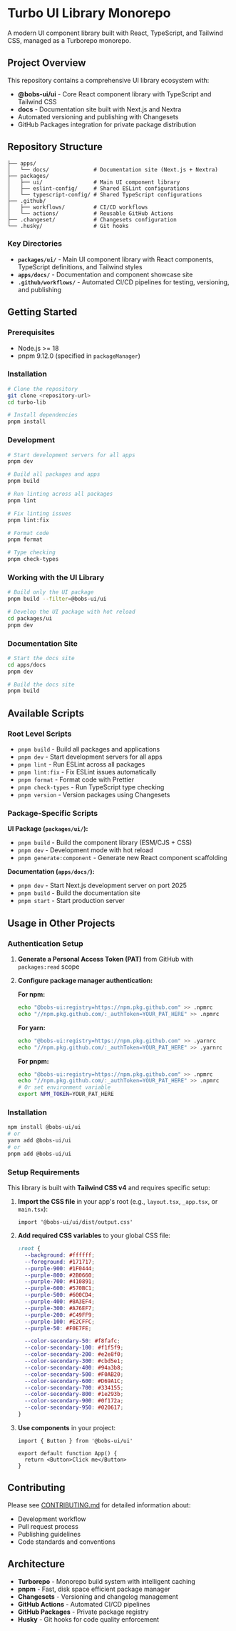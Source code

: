 # Turbo UI Library Monorepo

A modern UI component library built with React, TypeScript, and Tailwind CSS, managed as a Turborepo monorepo.

## Project Overview

This repository contains a comprehensive UI library ecosystem with:

- **@bobs-ui/ui** - Core React component library with TypeScript and Tailwind CSS
- **docs** - Documentation site built with Next.js and Nextra
- Automated versioning and publishing with Changesets
- GitHub Packages integration for private package distribution

## Repository Structure

```
├── apps/
│   └── docs/              # Documentation site (Next.js + Nextra)
├── packages/
│   ├── ui/                # Main UI component library
│   ├── eslint-config/     # Shared ESLint configurations
│   └── typescript-config/ # Shared TypeScript configurations
├── .github/
│   ├── workflows/         # CI/CD workflows
│   └── actions/           # Reusable GitHub Actions
├── .changeset/            # Changesets configuration
└── .husky/                # Git hooks
```

### Key Directories

- **`packages/ui/`** - Main UI component library with React components, TypeScript definitions, and Tailwind styles
- **`apps/docs/`** - Documentation and component showcase site
- **`.github/workflows/`** - Automated CI/CD pipelines for testing, versioning, and publishing

## Getting Started

### Prerequisites

- Node.js >= 18
- pnpm 9.12.0 (specified in `packageManager`)

### Installation

```bash
# Clone the repository
git clone <repository-url>
cd turbo-lib

# Install dependencies
pnpm install
```

### Development

```bash
# Start development servers for all apps
pnpm dev

# Build all packages and apps
pnpm build

# Run linting across all packages
pnpm lint

# Fix linting issues
pnpm lint:fix

# Format code
pnpm format

# Type checking
pnpm check-types
```

### Working with the UI Library

```bash
# Build only the UI package
pnpm build --filter=@bobs-ui/ui

# Develop the UI package with hot reload
cd packages/ui
pnpm dev
```

### Documentation Site

```bash
# Start the docs site
cd apps/docs
pnpm dev

# Build the docs site
pnpm build
```

## Available Scripts

### Root Level Scripts

- `pnpm build` - Build all packages and applications
- `pnpm dev` - Start development servers for all apps
- `pnpm lint` - Run ESLint across all packages
- `pnpm lint:fix` - Fix ESLint issues automatically
- `pnpm format` - Format code with Prettier
- `pnpm check-types` - Run TypeScript type checking
- `pnpm version` - Version packages using Changesets

### Package-Specific Scripts

**UI Package (`packages/ui/`):**
- `pnpm build` - Build the component library (ESM/CJS + CSS)
- `pnpm dev` - Development mode with hot reload
- `pnpm generate:component` - Generate new React component scaffolding

**Documentation (`apps/docs/`):**
- `pnpm dev` - Start Next.js development server on port 2025
- `pnpm build` - Build the documentation site
- `pnpm start` - Start production server

## Usage in Other Projects

### Authentication Setup

1. **Generate a Personal Access Token (PAT)** from GitHub with `packages:read` scope
2. **Configure package manager authentication:**

   **For npm:**
   ```bash
   echo "@bobs-ui:registry=https://npm.pkg.github.com" >> .npmrc
   echo "//npm.pkg.github.com/:_authToken=YOUR_PAT_HERE" >> .npmrc
   ```

   **For yarn:**
   ```bash
   echo "@bobs-ui:registry=https://npm.pkg.github.com" >> .yarnrc
   echo "//npm.pkg.github.com/:_authToken=YOUR_PAT_HERE" >> .yarnrc
   ```

   **For pnpm:**
   ```bash
   echo "@bobs-ui:registry=https://npm.pkg.github.com" >> .npmrc
   echo "//npm.pkg.github.com/:_authToken=YOUR_PAT_HERE" >> .npmrc
   # Or set environment variable
   export NPM_TOKEN=YOUR_PAT_HERE
   ```

### Installation

```bash
npm install @bobs-ui/ui
# or
yarn add @bobs-ui/ui
# or
pnpm add @bobs-ui/ui
```

### Setup Requirements

This library is built with **Tailwind CSS v4** and requires specific setup:

1. **Import the CSS file** in your app's root (e.g., `layout.tsx`, `_app.tsx`, or `main.tsx`):
   ```tsx
   import '@bobs-ui/ui/dist/output.css'
   ```

2. **Add required CSS variables** to your global CSS file:
   ```css
   :root {
     --background: #ffffff;
     --foreground: #171717;
     --purple-900: #1F0444;
     --purple-800: #2B0660;
     --purple-700: #410891;
     --purple-600: #570BC1;
     --purple-500: #600CD4;
     --purple-400: #8A3EF4;
     --purple-300: #A76EF7;
     --purple-200: #C49FF9;
     --purple-100: #E2CFFC;
     --purple-50: #F0E7FE;

     --color-secondary-50: #f8fafc;
     --color-secondary-100: #f1f5f9;
     --color-secondary-200: #e2e8f0;
     --color-secondary-300: #cbd5e1;
     --color-secondary-400: #94a3b8;
     --color-secondary-500: #F0AB20;
     --color-secondary-600: #D69A1C;
     --color-secondary-700: #334155;
     --color-secondary-800: #1e293b;
     --color-secondary-900: #0f172a;
     --color-secondary-950: #020617;
   }
   ```

3. **Use components** in your project:
   ```tsx
   import { Button } from '@bobs-ui/ui'
   
   export default function App() {
     return <Button>Click me</Button>
   }
   ```

## Contributing

Please see [CONTRIBUTING.md](./CONTRIBUTING.md) for detailed information about:

- Development workflow
- Pull request process
- Publishing guidelines
- Code standards and conventions

## Architecture

- **Turborepo** - Monorepo build system with intelligent caching
- **pnpm** - Fast, disk space efficient package manager
- **Changesets** - Versioning and changelog management
- **GitHub Actions** - Automated CI/CD pipelines
- **GitHub Packages** - Private package registry
- **Husky** - Git hooks for code quality enforcement
